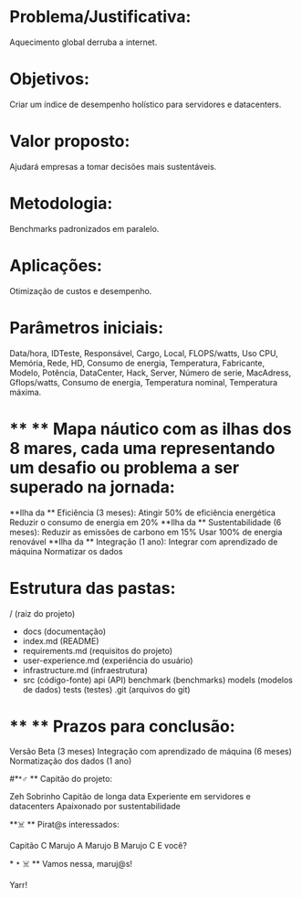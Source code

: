# Problema/Justificativa:
Aquecimento global derruba a internet.

# Objetivos:
Criar um índice de desempenho holístico para servidores e datacenters.

# Valor proposto:
Ajudará empresas a tomar decisões mais sustentáveis.

# Metodologia:
Benchmarks padronizados em paralelo.

# Aplicações:
Otimização de custos e desempenho.

# Parâmetros iniciais:
Data/hora, IDTeste, Responsável, Cargo, Local, FLOPS/watts, Uso CPU, Memória, Rede, HD, Consumo de energia, Temperatura, Fabricante, Modelo, Potência, DataCenter, Hack, Server, Número de serie, MacAdress, Gflops/watts, Consumo de energia, Temperatura nominal, Temperatura máxima.

# **️ ** Mapa náutico com as ilhas dos 8 mares, cada uma representando um desafio ou problema a ser superado na jornada:

**Ilha da ** Eficiência (3 meses):
Atingir 50% de eficiência energética
Reduzir o consumo de energia em 20%
**Ilha da ** Sustentabilidade (6 meses):
Reduzir as emissões de carbono em 15%
Usar 100% de energia renovável
**Ilha da ** Integração (1 ano):
Integrar com aprendizado de máquina
Normatizar os dados

# Estrutura das pastas:

/ (raiz do projeto)
- docs (documentação)
- index.md (README)
- requirements.md (requisitos do projeto)
- user-experience.md (experiência do usuário)
- infrastructure.md (infraestrutura)
- src (código-fonte)
  api (API)
benchmark (benchmarks)
models (modelos de dados)
tests (testes)
.git (arquivos do git)


# ** ** Prazos para conclusão:

Versão Beta (3 meses)
Integração com aprendizado de máquina (6 meses)
Normatização dos dados (1 ano)


#**‍♂️ ** Capitão do projeto:

Zeh Sobrinho
Capitão de longa data
Experiente em servidores e datacenters
Apaixonado por sustentabilidade


**☠️ ** Pirat@s interessados:

Capitão C
Marujo A
Marujo B
Marujo C
E você?


**‍☠️ ** Vamos nessa, maruj@s!

Yarr!
